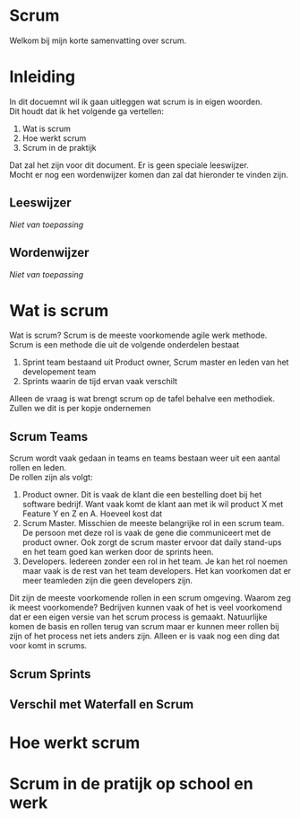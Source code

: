 # Scrum    
Welkom bij mijn korte samenvatting over scrum. 
# Inleiding    
In dit docuemnt wil ik gaan uitleggen wat scrum is in eigen woorden.    
Dit houdt dat ik het volgende ga vertellen:    
1. Wat is scrum    
1. Hoe werkt scrum    
1. Scrum in de praktijk  
       
Dat zal het zijn voor dit document. Er is geen speciale leeswijzer.    
Mocht er nog een wordenwijzer komen dan zal dat hieronder te vinden zijn.    
## Leeswijzer    
*Niet van toepassing*    
## Wordenwijzer    
*Niet van toepassing*    
# Wat is scrum    
Wat is scrum? Scrum is de meeste voorkomende agile werk methode.   
Scrum is een methode die uit de volgende onderdelen bestaat    
1. Sprint team bestaand uit Product owner, Scrum master en leden van het developement team     
1. Sprints waarin de tijd ervan vaak verschilt      
    
Alleen de vraag is wat brengt scrum op de tafel behalve een methodiek.    
Zullen we dit is per kopje ondernemen    
## Scrum Teams    
Scrum wordt vaak gedaan in teams en teams bestaan weer uit een aantal rollen en leden.    
De rollen zijn als volgt:     
1. Product owner. Dit is vaak de klant die een bestelling doet bij het software bedrijf. Want vaak komt de klant aan met ik wil product X met Feature Y en Z en A. Hoeveel kost dat    
1. Scrum Master. Misschien de meeste belangrijke rol in een scrum team. De persoon met deze rol is vaak de gene die communiceert met de product owner. Ook zorgt de scrum master ervoor dat daily stand-ups en het team goed kan werken door de sprints heen.    
1. Developers. Iedereen zonder een rol in het team. Je kan het rol noemen maar vaak is de rest van het team developers. Het kan voorkomen dat er meer teamleden zijn die geen developers zijn.    
   
Dit zijn de meeste voorkomende rollen in een scrum omgeving. Waarom zeg ik meest voorkomende? Bedrijven kunnen vaak of het is veel voorkomend dat er een eigen versie van het scrum process is gemaakt. Natuurlijke komen de basis en rollen terug van scrum maar er kunnen meer rollen bij zijn of het process net iets anders zijn. Alleen er is vaak nog een ding dat voor komt in scrums.   
## Scrum Sprints   
## Verschil met Waterfall en Scrum   
# Hoe werkt scrum    
# Scrum in de pratijk op school en werk
